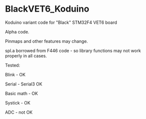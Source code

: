 # BlackVET6_Koduino
Koduino variant code for "Black" STM32F4 VET6 board

Alpha code.

Pinmaps and other features may change.

spl.a borrowed from F446 code - so library functions may not work properly in all cases.

Tested:

Blink - OK

Serial - Serial3 OK

Basic math - OK

Systick - OK

ADC - not OK
